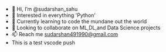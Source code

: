 - 👋 Hi, I’m @sudarshan_sahu
- 👀 Interested in everything 'Python'   
- 🌱 Currently learning to code the mundane out the world
- 💞️ Looking to collaborate on ML,DL,and Data Science projects 
- 📫 Reach me sudarshan491990@gmail.com 
- This is a test vscode push

<!---
sudarshan4990/Git'chya is a ✨ special ✨ repository because its `README.md` (this file) appears on your GitHub profile.
You can click the Preview link to take a look at your changes.
--->

